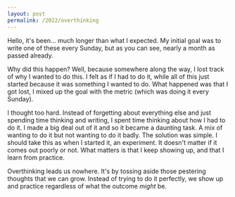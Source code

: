 ```yaml
---
layout: post
permalink: /2022/overthinking
---
```

Hello, it's been... much longer than what I expected.
My initial goal was to write one of these every Sunday, but as you can see, nearly a month as passed already.

Why did this happen?
Well, because somewhere along the way, I lost track of why I wanted to do this. I felt as if I had to do it, while all of this just started because it was something I wanted to do.
What happened was that I got lost, I mixed up the goal with the metric (which was doing it every Sunday).

I thought too hard. Instead of forgetting about everything else and just spending time thinking and writing, I spent time thinking about how I had to do it.
I made a big deal out of it and so it became a daunting task. A mix of wanting to do it but not wanting to do it badly.
The solution was simple. I should take this as when I started it, an experiment.
It doesn't matter if it comes out poorly or not. What matters is that I keep showing up, and that I learn from practice.

Overthinking leads us nowhere. It's by tossing aside those pestering thoughts that we can grow.
Instead of trying to do it perfectly, we show up and practice regardless of what the outcome *might* be.